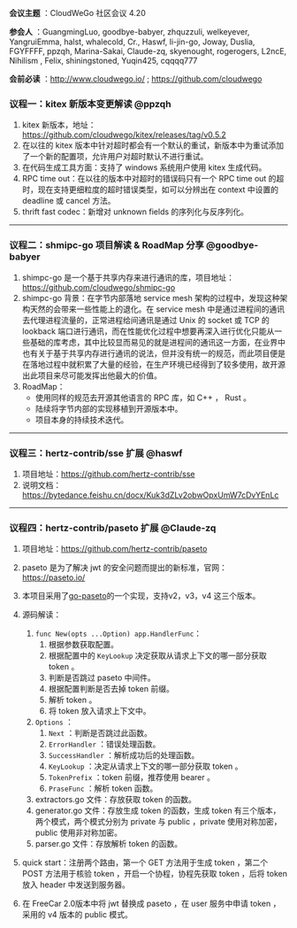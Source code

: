 **会议主题** ：CloudWeGo 社区会议 4.20

**参会人** ：GuangmingLuo, goodbye-babyer, zhquzzuli, welkeyever, YangruiEmma, halst, whalecold, Cr., Haswf, li-jin-go, Joway, Duslia, FGYFFFF, ppzqh, Marina-Sakai, Claude-zq, skyenought, rogerogers, L2ncE, Nihilism , Felix, shiningstoned, Yuqin425, cqqqq777

**会前必读** ：http://www.cloudwego.io/ ; https://github.com/cloudwego

### 议程一：kitex 新版本变更解读 @ppzqh

1. kitex 新版本，地址：https://github.com/cloudwego/kitex/releases/tag/v0.5.2
2. 在以往的 kitex 版本中针对超时都会有一个默认的重试，新版本中为重试添加了一个新的配置项，允许用户对超时默认不进行重试。
3. 在代码生成工具方面：支持了 windows 系统用户使用 kitex 生成代码。
4. RPC time out：在以往的版本中对超时的错误码只有一个 RPC time out 的超时，现在支持更细粒度的超时错误类型，如可以分辨出在 context 中设置的 deadline 或 cancel 方法。
5. thrift fast codec：新增对 unknown fields 的序列化与反序列化。

---

### 议程二：shmipc-go 项目解读 & RoadMap 分享 @goodbye-babyer

1. shimpc-go 是一个基于共享内存来进行通讯的库，项目地址：https://github.com/cloudwego/shmipc-go
2. shimpc-go 背景：在字节内部落地 service mesh 架构的过程中，发现这种架构天然的会带来一些性能上的退化。在 service mesh 中是通过进程间的通讯去代理进程流量的，正常进程给间通讯是通过 Unix 的 socket 或 TCP 的 lookback 端口进行通讯，而在性能优化过程中想要再深入进行优化只能从一些基础的库考虑，其中比较显而易见的就是进程间的通讯这一方面，在业界中也有关于基于共享内存进行通讯的说法，但并没有统一的规范，而此项目便是在落地过程中就积累了大量的经验，在生产环境已经得到了较多使用，故开源出此项目来尽可能发挥出他最大的价值。
3. RoadMap：
   - 使用同样的规范去开源其他语言的 RPC 库，如 C++ ， Rust 。
   - 陆续将字节内部的实现移植到开源版本中。
   - 项目本身的持续技术迭代。

---

### 议程三：hertz-contrib/sse 扩展 @haswf

1. 项目地址：https://github.com/hertz-contrib/sse
2. 说明文档：https://bytedance.feishu.cn/docx/Kuk3dZLv2obwOpxUmW7cDvYEnLc

---

### 议程四：hertz-contrib/paseto 扩展 @Claude-zq

1. 项目地址：https://github.com/hertz-contrib/paseto
2. paseto 是为了解决 jwt 的安全问题而提出的新标准，官网：https://paseto.io/
3. 本项目采用了[go-paseto](https://github.com/aidantwoods/go-paseto)的一个实现，支持v2，v3，v4 这三个版本。
4. 源码解读：
   1. `func New(opts ...Option) app.HandlerFunc`：
      1. 根据参数获取配置。
      2. 根据配置中的 `KeyLookup` 决定获取从请求上下文的哪一部分获取 token 。
      3. 判断是否跳过 paseto 中间件。
      4. 根据配置判断是否去掉 token 前缀。
      5. 解析 token 。
      6. 将 token 放入请求上下文中。
   2. `Options` ：
      1. `Next` ：判断是否跳过此函数。
      2. `ErrorHandler` ：错误处理函数。
      3. `SuccessHandler` ：解析成功后的处理函数。
      4. `KeyLookup` ：决定从请求上下文的哪一部分获取 token 。
      5. `TokenPrefix` ：token 前缀，推荐使用 bearer 。
      6. `PraseFunc` ：解析 token 函数。
   3. extractors.go 文件：存放获取 token 的函数。
   4. generator.go 文件：存放生成 token 的函数，生成 token 有三个版本，两个模式，两个模式分别为 private 与 public ，private 使用对称加密，public 使用非对称加密。
   5. parser.go 文件：存放解析 token 的函数。

5. quick start：注册两个路由，第一个 GET 方法用于生成 token ，第二个 POST 方法用于核验 token ，开启一个协程，协程先获取 token ，后将 token 放入 header 中发送到服务器。
6. 在 FreeCar 2.0版本中将 jwt 替换成 paseto ，在 user 服务中申请 token ，采用的 v4 版本的 public 模式。
